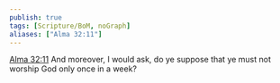 ```yaml
---
publish: true
tags: [Scripture/BoM, noGraph]
aliases: ["Alma 32:11"]
---
```

[Alma 32:11](https://churchofjesuschrist.org/study/scriptures/bofm/alma/32?lang=eng&id=p11#p11) And moreover, I would ask, do ye suppose that ye must not worship God only once in a week?
